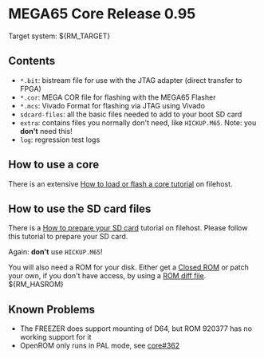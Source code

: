 
# MEGA65 Core Release 0.95

Target system: ${RM_TARGET}

## Contents

- `*.bit`: bistream file for use with the JTAG adapter (direct transfer to FPGA)
- `*.cor`: MEGA COR file for flashing with the MEGA65 Flasher
- `*.mcs`: Vivado Format for flashing via JTAG using Vivado
- `sdcard-files`: all the basic files needed to add to your boot SD card
- `extra`: contains files you normally don't need, like `HICKUP.M65`. Note: you **don't** need this!
- `log`: regression test logs

## How to use a core

There is an extensive
[How to load or flash a core tutorial](https://files.mega65.org?ar=280a57a6-fb84-40fc-96ac-6da603302aa7)
on filehost.

## How to use the SD card files

There is a
[How to prepare your SD card](https://files.mega65.org?ar=bf23ac42-5786-48f7-a117-4e6f81edd802)
tutorial on filehost. Please follow this tutorial to prepare your SD card.

Again: **don't** use `HICKUP.M65`!

You will also need a ROM for your disk. Either get a
[Closed ROM](https://files.mega65.org?id=54e69439-f25e-4124-8c78-22ea7ddc0f1c) or
patch your own, if you don't have access, by using a
[ROM diff file](https://files.mega65.org?id=fd2c40b9-f337-41f7-8a81-0254b1e09fb5).
${RM_HASROM}
## Known Problems

- The FREEZER does support mounting of D64, but ROM 920377 has no working support for it
- OpenROM only runs in PAL mode, see [core#362](https://github.com/MEGA65/mega65-core/issues/362)
